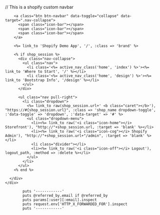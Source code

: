 // This is a shopify custom navbar
<div class="navbar navbar-fixed-top">
    <div class="navbar-inner">
      <div class="container">
        
        <a class="btn btn-navbar" data-toggle="collapse" data-target=".nav-collapse">
          <span class="icon-bar"></span>
          <span class="icon-bar"></span>
          <span class="icon-bar"></span>
        </a>
        
        <%= link_to 'Shopify Demo App', '/', :class => 'brand' %>
        
        <% if shop_session %>
          <div class="nav-collapse">
            <ul class="nav">
              <li class='<%= active_nav_class('home', 'index') %>'><%= link_to 'Where to Start', '/' %></li>
              <li class='<%= active_nav_class('home', 'design') %>'><%= link_to 'Bootstrap Info', '/design' %></li>
            </ul>
          </div>
          
          <ul class="nav pull-right">
            <li class="dropdown">
              <%= link_to raw(shop_session.url+' <b class="caret"></b>'), "https://#{shop_session.url}", :class => 'shop_name dropdown-toggle', :'data-toggle' => 'dropdown', :'data-target' => '#' %>
              <ul class="dropdown-menu">
                <li><%= link_to raw('<i class="icon-home"></i> Storefront'), "http://"+shop_session.url, :target => 'blank' %></li>
                <li><%= link_to raw('<i class="icon-cog"></i> Shopify Admin'), "http://"+shop_session.url+"/admin", :target => 'blank' %></li>
                <li class="divider"></li>
                <li><%= link_to raw('<i class="icon-off"></i> Logout'), logout_path, :method => :delete %></li>
              </ul>
            </li>
          </ul>
        <% end %>
        
      </div>
    </div>
  </div>


  
            puts '------------'
            puts @referred_by.email if @referred_by
            puts params[:user][:email].inspect
            puts request.env['HTTP_X_FORWARDED_FOR'].inspect
            puts '------------'